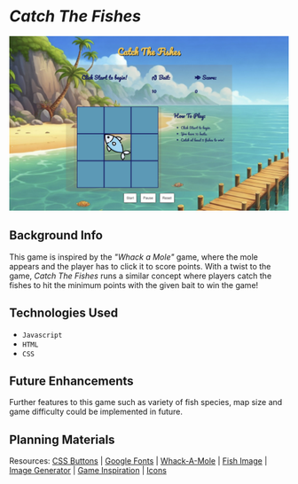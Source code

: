 # _Catch The Fishes_

![Game Screenshot](Game-Screenshot.jpg)

## Background Info

This game is inspired by the _"Whack a Mole"_ game, where the mole appears and the player has to click it to score points. With a twist to the game, _Catch The Fishes_ runs a similar concept where players catch the fishes to hit the minimum points with the given bait to win the game!

## Technologies Used

- `Javascript`
- `HTML`
- `CSS`

## Future Enhancements

Further features to this game such as variety of fish species, map size and game difficulty could be implemented in future.

## Planning Materials

Resources:
[CSS Buttons](https://getcssscan.com/css-buttons-examples) | [Google Fonts](https://fonts.google.com/selection/embed) |
[Whack-A-Mole](https://www.codewithfaraz.com/content/391/create-a-whack-a-mole-game-with-html-css-and-javascript-step-by-step-guide) |
[Fish Image](https://cdn-icons-png.flaticon.com/512/9986/9986238.png) |
[Image Generator](https://gemini.google.com/app) |
[Game Inspiration](https://www.calculators.org/games/whack-em-all/) | [Icons](https://fontawesome.com/)
